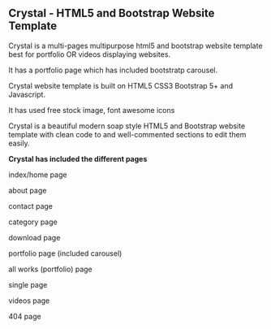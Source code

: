 <h2>Crystal - HTML5 and Bootstrap Website Template</h2>


Crystal is a multi-pages multipurpose html5 and bootstrap website template best for portfolio OR videos displaying websites.

It has a portfolio page which has included bootstratp carousel.

Crystal website template is built on HTML5 CSS3 Bootstrap 5+ and Javascript.

It has used free stock image, font awesome icons

Crystal is a beautiful modern soap style HTML5 and Bootstrap website template with clean code to and well-commented sections to edit them easily.

<b>Crystal has included the different pages</b>

index/home page

about page

contact page

category page

download page

portfolio page (included carousel)

all works (portfolio) page

single page

videos page

404 page

